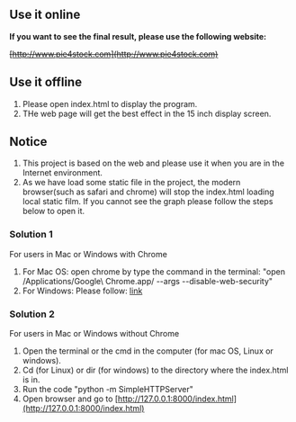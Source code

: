 ## Use it online
**If you want to see the final result, please use the following website:**

~~[http://www.pie4stock.com](http://www.pie4stock.com)~~

## Use it offline
1. Please open index.html to display the program.
2. THe web page will get the best effect in the 15 inch display screen.


## Notice

1. This project is based on the web and please use it when you are in the Internet environment.
2. As we have load some static file in the project, the modern browser(such as safari and chrome) will stop the index.html loading local static film. If you cannot see the graph please follow the steps below to open it.

### Solution 1
For users in Mac or Windows with Chrome

1. For Mac OS: open chrome by type the command in the terminal:
   "open /Applications/Google\ Chrome.app/ --args --disable-web-security"
2. For Windows: Please follow: [link](http://blog.csdn.net/dandanzmc/article/details/31344267)

### Solution 2
For users in Mac or Windows without Chrome

1. Open the terminal or the cmd in the computer (for mac OS, Linux or windows). 
2. Cd (for Linux) or dir (for windows) to the directory where the index.html is in.
3. Run the code "python -m SimpleHTTPServer"
4. Open browser and go to [http://127.0.0.1:8000/index.html](http://127.0.0.1:8000/index.html)
